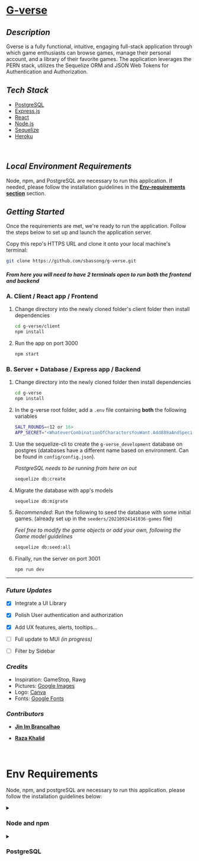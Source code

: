 # [G-verse](https://peaceful-everglades-79165.herokuapp.com/)


## **_Description_**

Gverse is a fully functional, intuitive, engaging full-stack application through which game enthusiasts can browse games, manage their personal account, and a library of their favorite games. The application leverages the PERN stack, utilizes the Sequelize ORM and JSON Web Tokens for Authentication and Authorization.

 ## **_Tech Stack_**

- [PostgreSQL](https://www.postgresql.org/)
- [Express.js](https://expressjs.com/)
- [React](https://reactjs.org/)
- [Node.js](https://nodejs.org/en/)
- [Sequelize](https://sequelize.org/master/)
- [Heroku](https://www.heroku.com/home)

<br>

## **_Local Environment Requirements_**
Node, npm, and PostgreSQL are necessary to run this application. If needed, please follow the installation guidelines in the  **[Env-requirements section](#env-requirements)** section.



## **_Getting Started_**
 Once the requirements are met, we're ready to run the application. Follow the steps below to set up and launch the application server.

Copy this repo's HTTPS URL and clone it onto your local machine's terminal:
  ```sh 
  git clone https://github.com/sbassong/g-verse.git
  ```

  #### *From here you will need to have 2 terminals open to run both the frontend and backend*
  ### A. Client / React app / Frontend
  1. Change directory into the newly cloned folder's client folder then install dependencies
      ```sh 
      cd g-verse/client
      npm install
      ```
  1. Run the app on port 3000 
      ```sh 
      npm start
      ```

  ### B. Server + Database / Express app / Backend
  1. Change directory into the newly cloned folder then install dependencies
      ```sh 
      cd g-verse
      npm install
      ```
1.  In the g-verse root folder, add a `.env` file containing **both** the following variables 
      ```sh 
      SALT_ROUNDS=<12 or 16>
      APP_SECRET="<WhateverCombinationOfCharactersYouWant.Add889aAndSpecialChars&&##!Throughout>"
      ```


1.  Use the sequelize-cli to create the `g-verse_development` database on postgres (databases have a different name based on environment. Can be found in `config/config.json`).

    *PostgreSQL needs to be running from here on out*

    ```sh 
    sequelize db:create
    ```
1.  Migrate the database with app's models
    ```sh 
    sequelize db:migrate
    ```
1.  *Recommended*: Run the following to seed the database with some initial games. (already set up in the `seeders/20210924141036-games` file)

    *Feel free to modify the game objects or add your own, following the Game model guidelines*

    ```sh 
    sequelize db:seed:all
    ```
1.  Finally, run the server on port 3001
    ```sh 
    npm run dev 
    ```

---

### _Future Updates_


- [x] Integrate a UI Library
- [x] Polish User authentication and authorization
- [x] Add UX features, alerts, tooltips...
- [ ] Full update to MUI *(in progress)*
- [ ] Filter by Sidebar


### **_Credits_**

- Inspiration: GameStop, Rawg
- Pictures: [Google Images](https://google.com)
- Logo: [Canva](http://canva.com)
- Fonts: [Google Fonts](https://fonts.google.com/)


### **_Contributors_**
- **[Jin Im Brancalhao](https://www.linkedin.com/in/jinimb/)**
- **[Raza Khalid](https://www.linkedin.com/in/razaskhalid/)**
  
  <br>


# Env Requirements
  Node, npm, and postgreSQL are necessary to run this application. please follow the installation guidelines below:

 <details><summary><h3>Node and npm</h3></summary>

* *Recommended*: Go to the Node Version Manager ([NVM](https://github.com/nvm-sh/nvm)) github and follow the instructions to install both both Node and npm
* *Alternatively*: Go to [Node.js](https://nodejs.org/en/) and use the installer appropriate for your system to install node and npm

    *Verify that both node and npm have been installed by running the following in your CLI*

        node -v
        npm -v
</details>

 <details><summary><h3>PostgreSQL</h3></summary>

* Head to the official [PostgreSQL](https://www.postgresql.org/download/) documentation, choose your operating system family and follow your preferred installation route
* My preferred installation method for Linux/MacOS:

    1. install homebrew by running this command in your termninal

            /bin/bash -c "$(curl -fsSL https://raw githubusercontent.com/Homebrew/install/HEAD/install.sh)"
    2. follow the following steps **one by one**

        use brew to install postgres

            brew install postgres
        
        confirm installation with:

            postgres --version

        To start Postgres and keep it running on your machine

            brew services start postgresql

        To test the above, create a database with your local profile/account name

            createdb <account name>
        
        Confirm you can enter the postgres shell with the following command:
        
            psql

        Exit shell with:
</details>
